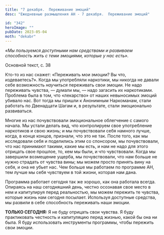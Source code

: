 ```yaml
---
title: "7 декабря.  Переживание эмоций"
desc: "Ежедневные размышления АН - 7 декабря.  Переживание эмоций"

id: "342"
heroImage: ""
pubDate: 2023-05-04
moth: "dekabr"
---
```


_«Мы пользуемся доступными нам средствами и развиваем способность жить с теми
эмоциями, которые у нас есть»._

Основной текст, с. 38

Кто-то из нас скажет: «Переживать мои эмоции? Вы что, издеваетесь?». Когда мы
употребляли наркотики, мы никогда не давали себе возможность _научиться_
переживать свои эмоции. Не надо переживать чувства, — думали мы, — надо
загасить их наркотиками. Проблема была в том, что «лекарство» от наших
невыносимых эмоций убивало нас. Вот тогда мы пришли к Анонимным Наркоманам,
стали работать по Двенадцати Шагам и, в результате, стали эмоционально
развиваться.

Многие из нас почувствовали эмоциональное облегчение с самого начала. Мы
устали делать вид, что контролируем свое употребление наркотиков и свою жизнь;
и мы почувствовали себя намного лучше, когда, в конце концов, признали, что
это не так. После того, как мы исследовали себя и поделились этим со
спонсором, мы почувствовали, что нас принимают такими, какие мы есть, и нам не
надо для этого отрицать свое прошлое, то, кем мы были, и что чувствовали.
Когда мы завершили возмещение ущерба, мы почувствовали, что нам больше не
нужно страдать от чувства вины; мы можем просто принять вину на себя, и она не
убьет нас. Чем больше мы работаем по программе АН, тем лучше мы себя чувствуем
в той жизни, которая нам дана.

Программа работает сегодня так же хорошо, как она работала всегда. Опираясь на
наш сегодняшний день, честно осознавая свое место в нем и капитулируя перед
реальностью, мы можем пережить те чувства, которые жизнь нам сегодня посылает.
Используя доступные средства, мы развили в себе способность переживать наши
эмоции.

**ТОЛЬКО СЕГОДНЯ:** Я не буду отрицать свои чувства. Я буду практиковать
честность и капитуляцию перед жизнью, какой бы она ни была. Я буду
использовать инструменты программы, чтобы пережить свои эмоции.
